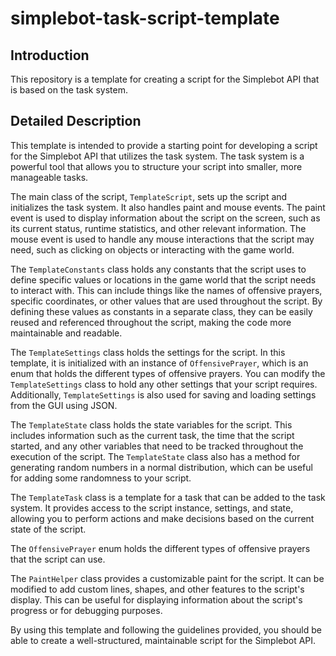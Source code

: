 # simplebot-task-script-template
## Introduction
This repository is a template for creating a script for the Simplebot API that is based on the task system.

## Detailed Description

This template is intended to provide a starting point for developing a script for the Simplebot API that utilizes the task system. The task system is a powerful tool that allows you to structure your script into smaller, more manageable tasks.

The main class of the script, `TemplateScript`, sets up the script and initializes the task system. It also handles paint and mouse events. The paint event is used to display information about the script on the screen, such as its current status, runtime statistics, and other relevant information. The mouse event is used to handle any mouse interactions that the script may need, such as clicking on objects or interacting with the game world.

The `TemplateConstants` class holds any constants that the script uses to define specific values or locations in the game world that the script needs to interact with. This can include things like the names of offensive prayers, specific coordinates, or other values that are used throughout the script. By defining these values as constants in a separate class, they can be easily reused and referenced throughout the script, making the code more maintainable and readable.

The `TemplateSettings` class holds the settings for the script. In this template, it is initialized with an instance of `OffensivePrayer`, which is an enum that holds the different types of offensive prayers. You can modify the `TemplateSettings` class to hold any other settings that your script requires. Additionally, `TemplateSettings` is also used for saving and loading settings from the GUI using JSON.

The `TemplateState` class holds the state variables for the script. This includes information such as the current task, the time that the script started, and any other variables that need to be tracked throughout the execution of the script. The `TemplateState` class also has a method for generating random numbers in a normal distribution, which can be useful for adding some randomness to your script.

The `TemplateTask` class is a template for a task that can be added to the task system. It provides access to the script instance, settings, and state, allowing you to perform actions and make decisions based on the current state of the script.

The `OffensivePrayer` enum holds the different types of offensive prayers that the script can use.

The `PaintHelper` class provides a customizable paint for the script. It can be modified to add custom lines, shapes, and other features to the script's display. This can be useful for displaying information about the script's progress or for debugging purposes.

By using this template and following the guidelines provided, you should be able to create a well-structured, maintainable script for the Simplebot API.
